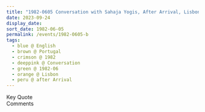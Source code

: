 ```yaml
---
title: "1982-0605 Conversation with Sahaja Yogis, After Arrival, Lisbon, Portugal"
date: 2023-09-24
display_date: 
sort_date: 1982-06-05
permalink: /events/1982-0605-b
tags:
  - blue @ English
  - brown @ Portugal
  - crimson @ 1982
  - deeppink @ Conversation
  - green @ 1982-06
  - orange @ Lisbon
  - peru @ after Arrival
---
```


<wave-list>
  <list-title color="green" width="75">Key Quote</list-title>
  <list-item color="BlanchedAlmond"  width="200"></list-item>
  <list-item color="Lavender"></list-item>
  <list-item color="BlanchedAlmond"></list-item>
</wave-list>

<br>

<wave-list>
  <list-title color="green" width="75">Comments</list-title>
  <list-item color="BlanchedAlmond"  width="200"></list-item>
  <list-item color="Lavender"></list-item>
  <list-item color="BlanchedAlmond"></list-item>
</wave-list>